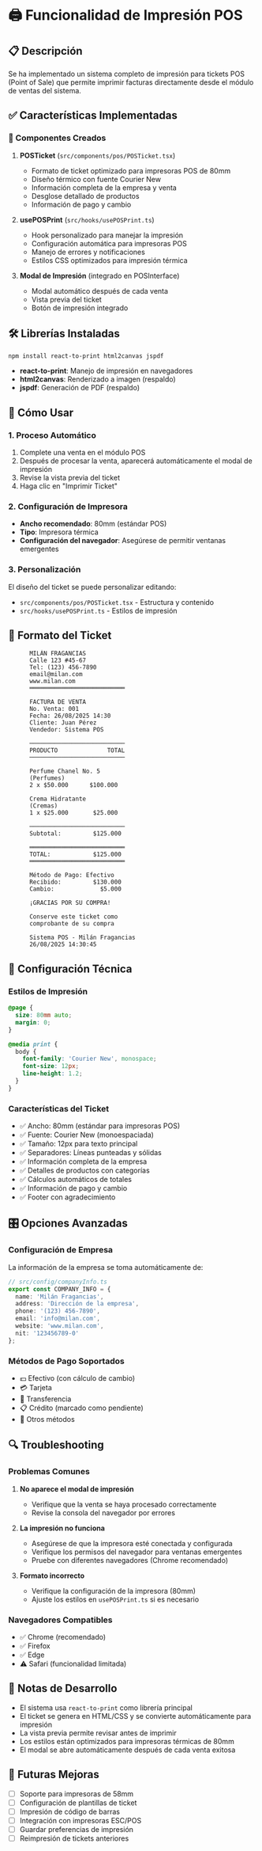 # 🖨️ Funcionalidad de Impresión POS

## 📋 Descripción

Se ha implementado un sistema completo de impresión para tickets POS (Point of Sale) que permite imprimir facturas directamente desde el módulo de ventas del sistema.

## ✅ Características Implementadas

### 🎯 Componentes Creados

1. **POSTicket** (`src/components/pos/POSTicket.tsx`)
   - Formato de ticket optimizado para impresoras POS de 80mm
   - Diseño térmico con fuente Courier New
   - Información completa de la empresa y venta
   - Desglose detallado de productos
   - Información de pago y cambio

2. **usePOSPrint** (`src/hooks/usePOSPrint.ts`)
   - Hook personalizado para manejar la impresión
   - Configuración automática para impresoras POS
   - Manejo de errores y notificaciones
   - Estilos CSS optimizados para impresión térmica

3. **Modal de Impresión** (integrado en POSInterface)
   - Modal automático después de cada venta
   - Vista previa del ticket
   - Botón de impresión integrado

## 🛠️ Librerías Instaladas

```bash
npm install react-to-print html2canvas jspdf
```

- **react-to-print**: Manejo de impresión en navegadores
- **html2canvas**: Renderizado a imagen (respaldo)
- **jspdf**: Generación de PDF (respaldo)

## 🚀 Cómo Usar

### 1. **Proceso Automático**
1. Complete una venta en el módulo POS
2. Después de procesar la venta, aparecerá automáticamente el modal de impresión
3. Revise la vista previa del ticket
4. Haga clic en "Imprimir Ticket"

### 2. **Configuración de Impresora**
- **Ancho recomendado**: 80mm (estándar POS)
- **Tipo**: Impresora térmica
- **Configuración del navegador**: Asegúrese de permitir ventanas emergentes

### 3. **Personalización**
El diseño del ticket se puede personalizar editando:
- `src/components/pos/POSTicket.tsx` - Estructura y contenido
- `src/hooks/usePOSPrint.ts` - Estilos de impresión

## 📄 Formato del Ticket

```
      MILÁN FRAGANCIAS
      Calle 123 #45-67
      Tel: (123) 456-7890
      email@milan.com
      www.milan.com
      ═══════════════════════════
      
      FACTURA DE VENTA
      No. Venta: 001
      Fecha: 26/08/2025 14:30
      Cliente: Juan Pérez
      Vendedor: Sistema POS
      
      ───────────────────────────
      PRODUCTO              TOTAL
      ───────────────────────────
      
      Perfume Chanel No. 5
      (Perfumes)
      2 x $50.000      $100.000
      
      Crema Hidratante
      (Cremas)  
      1 x $25.000       $25.000
      
      ───────────────────────────
      Subtotal:         $125.000
      
      ═══════════════════════════
      TOTAL:            $125.000
      ═══════════════════════════
      
      Método de Pago: Efectivo
      Recibido:         $130.000
      Cambio:             $5.000
      
      ¡GRACIAS POR SU COMPRA!
      
      Conserve este ticket como
      comprobante de su compra
      
      Sistema POS - Milán Fragancias
      26/08/2025 14:30:45
```

## 🔧 Configuración Técnica

### **Estilos de Impresión**
```css
@page {
  size: 80mm auto;
  margin: 0;
}

@media print {
  body {
    font-family: 'Courier New', monospace;
    font-size: 12px;
    line-height: 1.2;
  }
}
```

### **Características del Ticket**
- ✅ Ancho: 80mm (estándar para impresoras POS)
- ✅ Fuente: Courier New (monoespaciada)
- ✅ Tamaño: 12px para texto principal
- ✅ Separadores: Líneas punteadas y sólidas
- ✅ Información completa de la empresa
- ✅ Detalles de productos con categorías
- ✅ Cálculos automáticos de totales
- ✅ Información de pago y cambio
- ✅ Footer con agradecimiento

## 🎛️ Opciones Avanzadas

### **Configuración de Empresa**
La información de la empresa se toma automáticamente de:
```typescript
// src/config/companyInfo.ts
export const COMPANY_INFO = {
  name: 'Milán Fragancias',
  address: 'Dirección de la empresa',
  phone: '(123) 456-7890',
  email: 'info@milan.com',
  website: 'www.milan.com',
  nit: '123456789-0'
};
```

### **Métodos de Pago Soportados**
- 💵 Efectivo (con cálculo de cambio)
- 💳 Tarjeta
- 🏦 Transferencia  
- 📋 Crédito (marcado como pendiente)
- 📱 Otros métodos

## 🔍 Troubleshooting

### **Problemas Comunes**

1. **No aparece el modal de impresión**
   - Verifique que la venta se haya procesado correctamente
   - Revise la consola del navegador por errores

2. **La impresión no funciona**
   - Asegúrese de que la impresora esté conectada y configurada
   - Verifique los permisos del navegador para ventanas emergentes
   - Pruebe con diferentes navegadores (Chrome recomendado)

3. **Formato incorrecto**
   - Verifique la configuración de la impresora (80mm)
   - Ajuste los estilos en `usePOSPrint.ts` si es necesario

### **Navegadores Compatibles**
- ✅ Chrome (recomendado)
- ✅ Firefox
- ✅ Edge
- ⚠️ Safari (funcionalidad limitada)

## 📝 Notas de Desarrollo

- El sistema usa `react-to-print` como librería principal
- El ticket se genera en HTML/CSS y se convierte automáticamente para impresión
- La vista previa permite revisar antes de imprimir
- Los estilos están optimizados para impresoras térmicas de 80mm
- El modal se abre automáticamente después de cada venta exitosa

## 🔮 Futuras Mejoras

- [ ] Soporte para impresoras de 58mm
- [ ] Configuración de plantillas de ticket
- [ ] Impresión de código de barras
- [ ] Integración con impresoras ESC/POS
- [ ] Guardar preferencias de impresión
- [ ] Reimpresión de tickets anteriores
